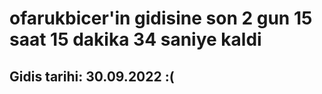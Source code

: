 # ofarukbicer'in gidisine son 2 gun 15 saat 15 dakika 34 saniye kaldi

## Gidis tarihi: 30.09.2022 :(
